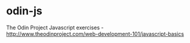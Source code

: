 # odin-js
The Odin Project Javascript exercises - http://www.theodinproject.com/web-development-101/javascript-basics
